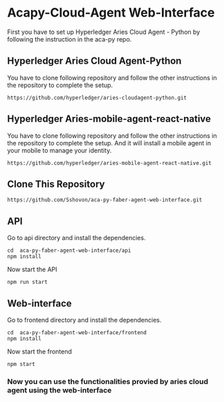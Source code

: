 # Acapy-Cloud-Agent Web-Interface

First you have to set up Hyperledger Aries Cloud Agent - Python by following the instruction in the aca-py repo.

## Hyperledger Aries Cloud Agent-Python

You have to clone following repository and follow the other instructions in the repository to complete the setup.

```
https://github.com/hyperledger/aries-cloudagent-python.git
```


## Hyperledger Aries-mobile-agent-react-native 

You have to clone following repository and follow the other instructions in the repository to complete the setup. And it will install a mobile agent in your mobile to manage your identity.

```
https://github.com/hyperledger/aries-mobile-agent-react-native.git
```


## Clone This Repository

```
https://github.com/Sshovon/aca-py-faber-agent-web-interface.git
```

## API

Go to api directory and install the dependencies.

```
cd  aca-py-faber-agent-web-interface/api
npm install
```
Now start the API

```
npm run start
```

## Web-interface

Go to frontend directory and install the dependencies.

```
cd  aca-py-faber-agent-web-interface/frontend
npm install
```
Now start the frontend

```
npm start
```

### Now you can use the functionalities provied by aries cloud agent using the web-interface


<!-- ### setup ngrok for two port

```ngrok start --all ```

### now set 3001 port to webhook and 8020 to aca-py in agent.py and faber-local.sh in demo folder

## set up tail server
git clone https://github.com/bcgov/indy-tails-server.git

./indy-tails-server/docker/manage up

docker logs docker_ngrok-tails-server_1

take ngrok url and set it in faber-local.sh and faber.py

# start api and front-end


# start aca-py 
``` LEDGER_URL=http://dev.greenlight.bcovrin.vonx.io ./run_demo faber --aip 10 --revocation```
 -->

